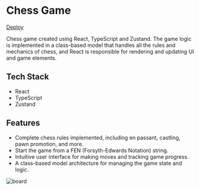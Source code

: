 # Chess Game 
[Deploy](https://g1lroy.github.io/chess-app/)

Chess game created using React, TypeScript and Zustand. The game logic is implemented in a class-based model that handles all the rules and mechanics of chess, and React is responsible for rendering and updating UI and game elements.


## Tech Stack
- React
- TypeScript
- Zustand

## Features

- Complete chess rules implemented, including en passant, castling, pawn promotion, and more.
- Start the game from a FEN (Forsyth-Edwards Notation) string.
- Intuitive user interface for making moves and tracking game progress.
- A class-based model architecture for managing the game state and logic.

![board](https://github.com/Ilya-Potapow/chess-app/assets/114579599/484c5a2e-3ab0-4240-8d19-6baf44611162)
